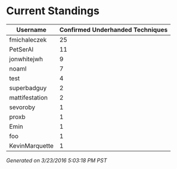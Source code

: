 # Current Standings
| Username       | Confirmed Underhanded Techniques |
|----------------|----------------------------------|
| fmichaleczek   | 25                               |
| PetSerAl       | 11                               |
| jonwhitejwh    | 9                                |
| noaml          | 7                                |
| test           | 4                                |
| superbadguy    | 2                                |
| mattifestation | 2                                |
| sevoroby       | 1                                |
| proxb          | 1                                |
| Emin           | 1                                |
| foo            | 1                                |
| KevinMarquette | 1                                |


*Generated on 3/23/2016 5:03:18 PM PST*
